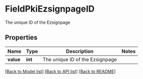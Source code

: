 # FieldPkiEzsignpageID

The unique ID of the Ezsignpage

## Properties
Name | Type | Description | Notes
------------ | ------------- | ------------- | -------------
**value** | **int** | The unique ID of the Ezsignpage | 

[[Back to Model list]](../README.md#documentation-for-models) [[Back to API list]](../README.md#documentation-for-api-endpoints) [[Back to README]](../README.md)


